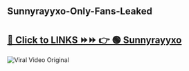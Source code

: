 
 ## Sunnyrayyxo-Only-Fans-Leaked

# <h2><a href="https://clipsfans.com/Sunnyrayyxo&ref=git">🔗 Click to LINKS ⏩⏩ 👉 🟢 Sunnyrayyxo </a></h2>

<a href="https://clipsfans.com/Sunnyrayyxo&ref=git" rel="nofollow" data-target="animated-image.originalLink"><img src="https://i.ibb.co.com/xMMVF88/686577567.gif" alt="Viral Video Original" style="max-width: 100%; display: inline-block;" data-target="animated-image.originalImage"></a>
